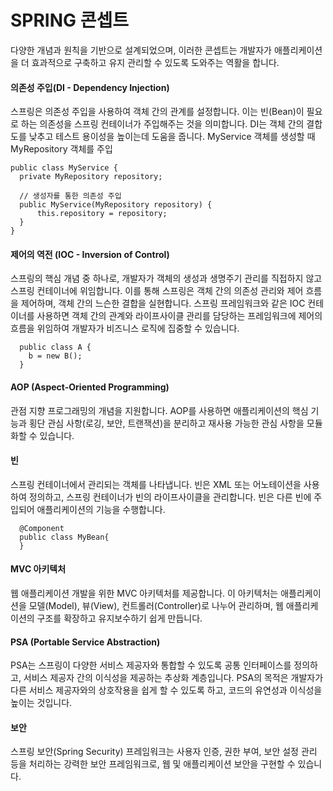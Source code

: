   # SPRING 콘셉트
  다양한 개념과 원칙을 기반으로 설계되었으며, 이러한 콘셉트는 개발자가 애플리케이션을 더 효과적으로 구축하고 유지 관리할 수 있도록 도와주는 역활을 합니다.
<div>
  
  #### 의존성 주입(DI - Dependency Injection)
   스프링은 의존성 주입을 사용하여 객체 간의 관계를 설정합니다. 이는 빈(Bean)이 필요로 하는 의존성을 스프링 컨테이너가 주입해주는 것을 의미합니다. DI는 객체 간의 결합도를 낮추고 테스트 용이성을 높이는데 도움을 줍니다.
  MyService 객체를 생성할 때 MyRepository 객체를 주입
  
    public class MyService {
      private MyRepository repository;
  
      // 생성자를 통한 의존성 주입
      public MyService(MyRepository repository) {
          this.repository = repository;
      }
    }

  #### 제어의 역전 (IOC - Inversion of Control)
  스프링의 핵심 개념 중 하나로, 개발자가 객체의 생성과 생명주기 관리를 직접하지 않고 스프링 컨테이너에 위임합니다. 이를 통해 스프링은 객체 간의 의존성 관리와 제어 흐름을 제어하며, 객체 간의 느슨한 결합을 실현합니다. 
  스프링 프레임워크와 같은 IOC 컨테이너를 사용하면 객체 간의 관계와 라이프사이클 관리를 담당하는 프레임워크에 제어의 흐름을 위임하여 개발자가 비즈니스 로직에 집중할 수 있습니다.

      public class A {
        b = new B();
      }
      
  #### AOP (Aspect-Oriented Programming)
  관점 지향 프로그래밍의 개념을 지원합니다. 
  AOP를 사용하면 애플리케이션의 핵심 기능과 횡단 관심 사항(로깅, 보안, 트랜잭션)을 분리하고 재사용 가능한 관심 사항을 모듈화할 수 있습니다.
   
  #### 빈
  스프링 컨테이너에서 관리되는 객체를 나타냅니다. 빈은 XML 또는 어노테이션을 사용하여 정의하고, 스프링 컨테이너가 빈의 라이프사이클을 관리합니다. 빈은 다른 빈에 주입되어 애플리케이션의 기능을 수행합니다.

      @Component
      public class MyBean{
      }
  #### MVC 아키텍처
  웹 애플리케이션 개발을 위한 MVC 아키텍처를 제공합니다. 이 아키텍처는 애플리케이션을 모델(Model), 뷰(View), 컨트롤러(Controller)로 나누어 관리하며, 웹 애플리케이션의 구조를 확장하고 유지보수하기 쉽게 만듭니다.

  #### PSA (Portable Service Abstraction)
  PSA는 스프링이 다양한 서비스 제공자와 통합할 수 있도록 공통 인터페이스를 정의하고, 서비스 제공자 간의 이식성을 제공하는 추상화 계층입니다. PSA의 목적은 개발자가 다른 서비스 제공자와의 상호작용을 쉽게 할 수 있도록 하고, 코드의 유연성과 이식성을 높이는 것입니다.
  
  #### 보안
  스프링 보안(Spring Security) 프레임워크는 사용자 인증, 권한 부여, 보안 설정 관리 등을 처리하는 강력한 보안 프레임워크로, 웹 및 애플리케이션 보안을 구현할 수 있습니다.

 
<div/>
 
